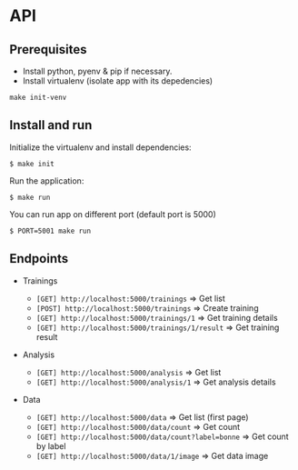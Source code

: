# API

## Prerequisites

- Install python, pyenv & pip if necessary.
- Install virtualenv (isolate app with its depedencies)

```
make init-venv
```

## Install and run

Initialize the virtualenv and install dependencies:

```
$ make init
```

Run the application:

```
$ make run
```

You can run app on different port (default port is 5000)

```
$ PORT=5001 make run
```

## Endpoints

- Trainings

  - `[GET] http://localhost:5000/trainings` => Get list
  - `[POST] http://localhost:5000/trainings` => Create training
  - `[GET] http://localhost:5000/trainings/1` => Get training details
  - `[GET] http://localhost:5000/trainings/1/result` => Get training result

- Analysis

  - `[GET] http://localhost:5000/analysis` => Get list
  - `[GET] http://localhost:5000/analysis/1` => Get analysis details

- Data

  - `[GET] http://localhost:5000/data` => Get list (first page)
  - `[GET] http://localhost:5000/data/count` => Get count
  - `[GET] http://localhost:5000/data/count?label=bonne` => Get count by label
  - `[GET] http://localhost:5000/data/1/image` => Get data image
